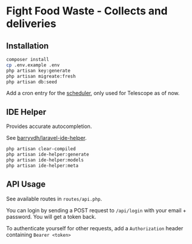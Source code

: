 # Fight Food Waste - Collects and deliveries

## Installation

```sh
composer install
cp .env.example .env
php artisan key:generate
php artisan migreate:fresh
php artisan db:seed
```

Add a cron entry for the [scheduler](https://laravel.com/docs/5.8/scheduling#introduction), only used for Telescope as of now.

## IDE Helper

Provides accurate autocompletion.

See [barryvdh/laravel-ide-helper](https://github.com/barryvdh/laravel-ide-helper).

```sh
php artisan clear-compiled
php artisan ide-helper:generate
php artisan ide-helper:models
php artisan ide-helper:meta
```

## API Usage

See available routes in `routes/api.php`.

You can login by sending a POST request to `/api/login` with your email + password. You will get a token back.

To authenticate yourself for other requests, add a `Authorization` header containing `Bearer <token>`
